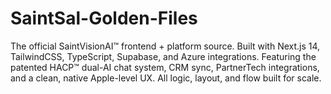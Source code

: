 # SaintSal-Golden-Files
 The official SaintVisionAI™ frontend + platform source. Built with Next.js 14, TailwindCSS, TypeScript, Supabase, and Azure integrations. Featuring the patented HACP™ dual-AI chat system, CRM sync, PartnerTech integrations, and a clean, native Apple-level UX. All logic, layout, and flow built for scale.
